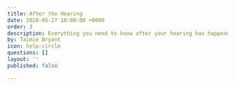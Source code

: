 ```yaml
---
title: After the Hearing
date: 2020-05-27 10:00:00 +0000
order: 3
description: Everything you need to know after your hearing has happened.
by: Taimie Bryant
icon: help-circle
questions: []
layout: ''
published: false

---
```

